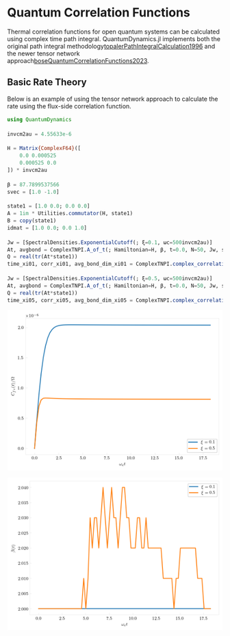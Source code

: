 # Quantum Correlation Functions

Thermal correlation functions for open quantum systems can be calculated using complex time path integral. QuantumDynamics.jl implements both the original path integral methodology[topalerPathIntegralCalculation1996](@cite) and the newer tensor network approach[boseQuantumCorrelationFunctions2023](@cite).

## Basic Rate Theory
Below is an example of using the tensor network approach to calculate the rate using the flux-side correlation function.

```julia
using QuantumDynamics

invcm2au = 4.55633e-6

H = Matrix{ComplexF64}([
    0.0 0.000525
    0.000525 0.0
]) * invcm2au

β = 87.7899537566
svec = [1.0 -1.0]

state1 = [1.0 0.0; 0.0 0.0]
A = 1im * Utilities.commutator(H, state1)
B = copy(state1)
idmat = [1.0 0.0; 0.0 1.0]

Jw = [SpectralDensities.ExponentialCutoff(; ξ=0.1, ωc=500invcm2au)]
At, avgbond = ComplexTNPI.A_of_t(; Hamiltonian=H, β, t=0.0, N=50, Jw, svec, A=idmat)
Q = real(tr(At*state1))
time_xi01, corr_xi01, avg_bond_dim_xi01 = ComplexTNPI.complex_correlation_function(; Hamiltonian=H, β, tfinal=8000.0, dt=100.0, N=50, Jw, svec, A, B=[B], Z=Q, verbose=true, extraargs=Utilities.TensorNetworkArgs())

Jw = [SpectralDensities.ExponentialCutoff(; ξ=0.5, ωc=500invcm2au)]
At, avgbond = ComplexTNPI.A_of_t(; Hamiltonian=H, β, t=0.0, N=50, Jw, svec, A=idmat)
Q = real(tr(At*state1))
time_xi05, corr_xi05, avg_bond_dim_xi05 = ComplexTNPI.complex_correlation_function(; Hamiltonian=H, β, tfinal=8000.0, dt=100.0, N=50, Jw, svec, A, B=[B], Z=Q, verbose=true, extraargs=Utilities.TensorNetworkArgs())
```

![Flux-side correlation function](../tutorial_examples/rate_theory.png)

![Average bond dimension](../tutorial_examples/bond_dim_rate_theory.png)